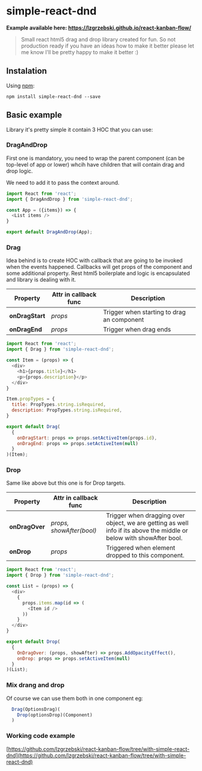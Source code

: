# simple-react-dnd
**Example available here: https://lzgrzebski.github.io/react-kanban-flow/**

> Small react html5 drag and drop library created for fun.
> So not production ready if you have an ideas how to make it better please let 
> me know I'll be pretty happy to make it better :)

## Instalation
Using [npm](https://www.npmjs.com/package/simple-react-dnd):

	npm install simple-react-dnd --save

## Basic example
Library it's pretty simple it contain 3 HOC that you can use:

### DragAndDrop
First one is mandatory, you need to wrap the parent component (can be top-level of app or lower) whcih have children that will contain drag and drop logic.

We need to add it to pass the context around.

```js
import React from 'react';
import { DragAndDrop } from 'simple-react-dnd';

const App = ({items}) => {
  <List items />
}

export default DragAndDrop(App);
```

### Drag
Idea behind is to create HOC with callback that are going to be invoked when the events happened. Callbacks will get props of the component and some additional property. 
Rest html5 boilerplate and logic is encapsulated and library is dealing with it.

Property | Attr in callback func | Description
--- | --- | --- 
**onDragStart** | *props* | Trigger when starting to drag an component
**onDragEnd** | *props* | Trigger when drag ends

```js
import React from 'react';
import { Drag } from 'simple-react-dnd';

const Item = (props) => {
  <div>
    <h1>{props.title}</h1>
    <p>{props.description}</p>
  </div>
}

Item.propTypes = {
  title: PropTypes.string.isRequired,
  description: PropTypes.string.isRequired,
}

export default Drag(
  {
    onDragStart: props => props.setActiveItem(props.id),
    onDragEnd: props => props.setActiveItem(null)
  }
)(Item);

```

### Drop
Same like above but this one is for Drop targets.

Property | Attr in callback func | Description
--- | --- | --- 
**onDragOver** | *props, showAfter(bool)* | Trigger when dragging over object, we are getting as well info if its above the middle or below with showAfter bool.
**onDrop** | *props* | Triggered when element dropped to this component.

```js
import React from 'react';
import { Drop } from 'simple-react-dnd';

const List = (props) => {
  <div>
    {
      props.items.map(id => (
        <Item id />
      ))
    }
  </div>
}

export default Drop(
  {
    OnDragOver: (props, showAfter) => props.AddOpacityEffect(),
    onDrop: props => props.setActiveItem(null)
  }
)(List);
```

### Mix drang and drop
Of course we can use them both in one component eg:

```js
  Drag(OptionsDrag)(
    Drop(optionsDrop)(Component)
  )
```

### Working code example
[https://github.com/lzgrzebski/react-kanban-flow/tree/with-simple-react-dnd](https://github.com/lzgrzebski/react-kanban-flow/tree/with-simple-react-dnd)